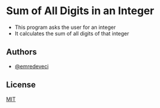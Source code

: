 # Sum of All Digits in an Integer

- This program asks the user for an integer
- It calculates the sum of all digits of that integer
## Authors

- [@emredeveci](https://github.com/emredeveci)


## License

[MIT](https://choosealicense.com/licenses/mit/)

